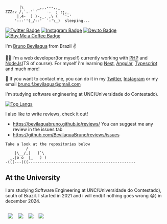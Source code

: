 ```
      |\      _,,,---,,_
ZZZzz /,`.-'`'    -.  ;-;;,_
     |,4-  ) )-,_. ,\ (  `'-'
    '---''(_/--'  `-'\_)  sleeping...
```
[![Twitter Badge](https://img.shields.io/badge/Twitter-Profile-informational?style=flat&logo=twitter&logoColor=white&color=1CA2F1)](https://twitter.com/NoWayBevilaqua)
[![Instagram Badge](https://img.shields.io/badge/Instagram-Profile-informational?style=flat&logo=instagram&logoColor=white&color=A33AAB)](https://www.instagram.com/bevilaquabruno/)
[![Dev.to Badge](https://img.shields.io/badge/Dev.to-Profile-informational?style=flat&logo=dev.to&logoColor=white&color=AAAAAA)](https://dev.to/bevilaquabruno)
[![Buy Me a Coffee Badge](https://img.shields.io/badge/Buy%20Me%20a%20Coffee-To%20Help%20My%20Studies-informational?style=flat&logo=buymeacoffee&logoColor=white&color=fff200)](https://www.buymeacoffee.com/bevilaqua)


I'm [Bruno Bevilaqua](https://bevilaqua.surge.sh) from Brazil ✌

👨‍💻 I'm a web developer(for myself) currently working with [PHP](https://www.php.net/) and [NodeJs](https://nodejs.org/en/)(TS of course). For myself i'm learning [Nest](https://nestjs.com/), [Angular](https://angular.io/), [Typescript](https://www.typescriptlang.org/) and much more!

💬 If you want to contact me, you can do it in my [Twitter](https://twitter.com/NoWayBevilaqua), [Instagram](https://www.instagram.com/bevilaquabruno/) or my email bruno.f.bevilaqua@gmail.com

I'm studying software engineering at UNC(Universidade do Contestado).

[![Top Langs](https://github-readme-stats.vercel.app/api/top-langs/?username=anuraghazra&theme=radical)](https://github.com/anuraghazra/github-readme-stats)

I also like to write reviews, check it out!
- https://bevilaquabruno.github.io/reviews/
You can suggest me any review in the issues tab
- https://github.com/BevilaquaBruno/reviews/issues

```
Take a look at the repositories below
         /
    |\__/,|   (`\
  _.|o o  |_   ) )
-(((---(((-----------------------------------------------
```

## At the University

I am studying Software Engineering at UNC(Universidade do Contestado), south of Brazil. I started in 2021 and i will end(if nothing goes wrong :joy:) in december 2024.

<a href="https://github.com/bevilaquabruno/libevilaqua-backend">
  <img align="left" style="margin:1rem 0.5rem" src="https://github-readme-stats.vercel.app/api/pin/?username=bevilaquabruno&repo=libevilaqua-backend&title_color=fc00a8&text_color=FFFFFF&icon_color=fc00a8&bg_color=1A2B34" />
</a>

<a href="https://github.com/bevilaquabruno/libevilaqua-angular">
  <img align="left" style="margin:1rem 0.5rem" src="https://github-readme-stats.vercel.app/api/pin/?username=bevilaquabruno&repo=libevilaqua-angular&title_color=fc00a8&text_color=FFFFFF&icon_color=fc00a8&bg_color=1A2B34" />
</a>

<a href="https://github.com/bevilaquabruno/simple-blockchain">
  <img align="left" style="margin:1rem 0.5rem" src="https://github-readme-stats.vercel.app/api/pin/?username=bevilaquabruno&repo=simple-blockchain&title_color=fc00a8&text_color=FFFFFF&icon_color=fc00a8&bg_color=1A2B34" />
</a>

<a href="https://github.com/bevilaquabruno/registro-vendas">
  <img align="left" style="margin:1rem 0.5rem" src="https://github-readme-stats.vercel.app/api/pin/?username=bevilaquabruno&repo=registro-vendas&title_color=fc00a8&text_color=FFFFFF&icon_color=fc00a8&bg_color=1A2B34" />
</a>
